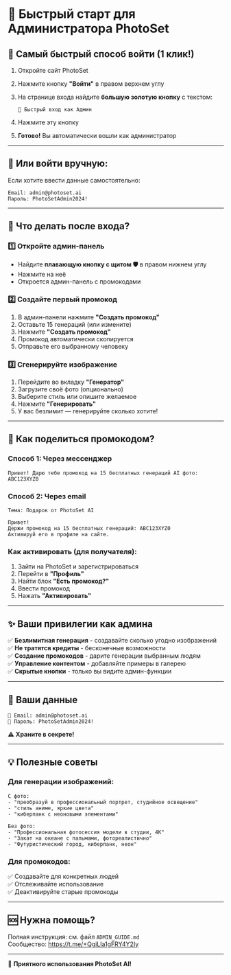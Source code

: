 # 👑 Быстрый старт для Администратора PhotoSet

## 🚀 Самый быстрый способ войти (1 клик!)

1. Откройте сайт PhotoSet
2. Нажмите кнопку **"Войти"** в правом верхнем углу
3. На странице входа найдите **большую золотую кнопку** с текстом:
   
   ```
   👑 Быстрый вход как Админ
   ```

4. Нажмите эту кнопку
5. **Готово!** Вы автоматически вошли как администратор

---

## 📧 Или войти вручную:

Если хотите ввести данные самостоятельно:

```
Email: admin@photoset.ai
Пароль: PhotoSetAdmin2024!
```

---

## 🎯 Что делать после входа?

### 1️⃣ Откройте админ-панель
- Найдите **плавающую кнопку с щитом 🛡️** в правом нижнем углу
- Нажмите на неё
- Откроется админ-панель с промокодами

### 2️⃣ Создайте первый промокод
1. В админ-панели нажмите **"Создать промокод"**
2. Оставьте 15 генераций (или измените)
3. Нажмите **"Создать промокод"**
4. Промокод автоматически скопируется
5. Отправьте его выбранному человеку

### 3️⃣ Сгенерируйте изображение
1. Перейдите во вкладку **"Генератор"**
2. Загрузите своё фото (опционально)
3. Выберите стиль или опишите желаемое
4. Нажмите **"Генерировать"**
5. У вас безлимит — генерируйте сколько хотите!

---

## 🎁 Как поделиться промокодом?

### Способ 1: Через мессенджер
```
Привет! Дарю тебе промокод на 15 бесплатных генераций AI фото: 
ABC123XYZ0
```

### Способ 2: Через email
```
Тема: Подарок от PhotoSet AI

Привет!
Держи промокод на 15 бесплатных генераций: ABC123XYZ0
Активируй его в профиле на сайте.
```

### Как активировать (для получателя):
1. Зайти на PhotoSet и зарегистрироваться
2. Перейти в **"Профиль"**
3. Найти блок **"Есть промокод?"**
4. Ввести промокод
5. Нажать **"Активировать"**

---

## ✨ Ваши привилегии как админа

✅ **Безлимитная генерация** - создавайте сколько угодно изображений  
✅ **Не тратятся кредиты** - бесконечные возможности  
✅ **Создание промокодов** - дарите генерации выбранным людям  
✅ **Управление контентом** - добавляйте примеры в галерею  
✅ **Скрытые кнопки** - только вы видите админ-функции  

---

## 🔑 Ваши данные

```
📧 Email: admin@photoset.ai
🔑 Пароль: PhotoSetAdmin2024!
```

⚠️ **Храните в секрете!**

---

## 💡 Полезные советы

### Для генерации изображений:
```
С фото:
- "преобразуй в профессиональный портрет, студийное освещение"
- "стиль аниме, яркие цвета"
- "киберпанк с неоновыми элементами"

Без фото:
- "Профессиональная фотосессия модели в студии, 4K"
- "Закат на океане с пальмами, фотореалистично"
- "Футуристический город, киберпанк, неон"
```

### Для промокодов:
✅ Создавайте для конкретных людей  
✅ Отслеживайте использование  
✅ Деактивируйте старые промокоды  

---

## 🆘 Нужна помощь?

Полная инструкция: см. файл `ADMIN_GUIDE.md`  
Сообщество: https://t.me/+QgiLIa1gFRY4Y2Iy

---

💜 **Приятного использования PhotoSet AI!**
